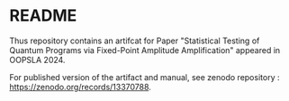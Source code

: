 # README

Thus repository contains an artifcat for Paper "Statistical Testing of Quantum Programs via Fixed-Point Amplitude Amplification" appeared in OOPSLA 2024.

For published version of the artifact and manual, see zenodo repository : https://zenodo.org/records/13370788.
